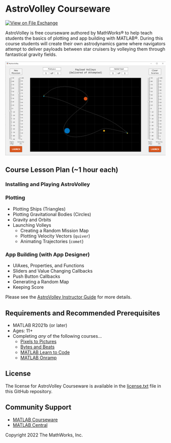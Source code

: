 # AstroVolley Courseware
[![View <File Exchange Title> on File Exchange](https://www.mathworks.com/matlabcentral/images/matlab-file-exchange.svg)](https://www.mathworks.com/matlabcentral/fileexchange/####-file-exchange-title) 

AstroVolley is free courseware authored by MathWorks&reg; to help teach students the basics of plotting and app building with MATLAB&reg;. During this course students will create their own astrodynamics game where navigators attempt to deliver payloads between star cruisers by volleying them through fantastical gravity fields.

![MyAstroVolleyApp](AstroVolley.png)

## Course Lesson Plan (~1 hour each)

### Installing and Playing AstroVolley
### Plotting
* Plotting Ships (Triangles)
* Plotting Gravitational Bodies (Circles)
* Gravity and Orbits
* Launching Volleys
  * Creating a Random Mission Map
  * Plotting Velocity Vectors (`quiver`)
  * Animating Trajectories (`comet`)
### App Building (with App Designer)
* UIAxes, Properties, and Functions
* Sliders and Value Changing Callbacks
* Push Button Callbacks
* Generating a Random Map
* Keeping Score

Please see the [AstroVolley Instructor Guide](AstroVolley_InstructorGuide.pdf) for more details.

## Requirements and Recommended Prerequisites 
* MATLAB R2021b (or later)
* Ages: 11+
* Completing *any* of the following courses...
  * [Pixels to Pictures](https://www.mathworks.com/academia/courseware/pixels-to-pictures.html)
  * [Bytes and Beats](https://www.mathworks.com/academia/courseware/bytes-and-beats.html) 
  * [MATLAB Learn to Code](https://learntocode.mathworks.com/)
  * [MATLAB Onramp](https://www.mathworks.com/learn/tutorials/matlab-onramp.html)

## License
The license for AstroVolley Courseware is available in the [license.txt](license.txt) file in this GitHub repository.

## Community Support
* [MATLAB Courseware](https://www.mathworks.com/academia/highschool/courseware.html)
* [MATLAB Central](https://www.mathworks.com/matlabcentral)

Copyright 2022 The MathWorks, Inc.
